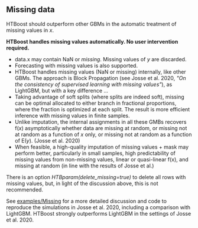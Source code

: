 ## Missing data 

HTBoost should outperform other GBMs in the automatic treatment of missing values in *x*.  

**HTBoost handles missing values automatically. No user intervention required.** 

- data.x may contain NaN or *missing*. Missing values of *y* are discarded.
- Forecasting with missing values is also supported.
- HTBoost handles missing values (NaN or missing) internally, like other GBMs. The approach is Block Propagation (see Josse et al. 2020, *"On the consistency of supervised learning with missing values"*), as LightGBM, but with a key difference ...
- Taking advantage of soft splits (where splits are indeed soft), missing can be optimal allocated to either branch in fractional proportions, where the fraction is optimized at each split. The result is more efficient inference with missing values in finite samples.
- Unlike imputation, the internal assignments in all these GMBs recovers f(*x*) asymptotically whether data are missing at random, or missing not at random as a function of *x* only, or missing not at random as a function of E(*y*). (Josse et al. 2020)
-  When feasible, a high-quality imputation of missing values + mask may perform better, particularly in small samples, high predictability of missing values from non-missing values, linear or quasi-linear f(x), and missing at random (in line with the results of Josse et al.)  

There is an option *HTBparam(delete_missing=true)* to delete all rows with missing values, but, in light of the discussion above, this is not recommended. 

See [examples/Missing](../../../examples/Missing%20data.jl) for a more detailed discussion and code to reproduce the simulations in Josse et al. 2020, including a comparison with LightGBM.
HTBoost strongly outperforms LightGBM in the settings of Josse et al. 2020.

